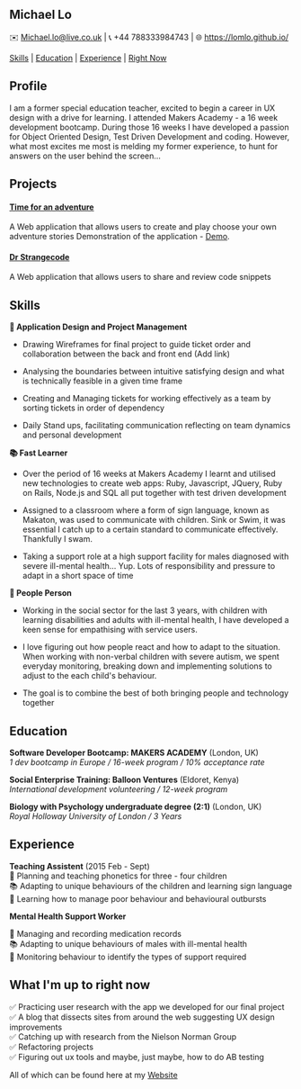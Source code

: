 ## Michael Lo

:envelope:  Michael.lo@live.co.uk | :telephone_receiver: +44 788333984743 | :globe_with_meridians: https://lomlo.github.io/

[Skills](#Skills) | [Education](#Education) | [Experience](#Experience) | [Right Now](#Rightnow)

## Profile

I am a former special education teacher, excited to begin a career in UX design with a drive for learning. I attended Makers Academy - a 16 week development bootcamp. During those 16 weeks I have developed a passion for Object Oriented Design, Test Driven Development and coding. However, what most excites me most is melding my former experience, to hunt for answers on the user behind the screen...

## Projects
#### [Time for an adventure](www.google.com)
A Web application that allows users to create and play choose your own adventure stories
Demonstration of the application - [Demo](www.google.com).  

#### [Dr Strangecode](www.google.com)
A Web application that allows users to share and review code snippets

## <a name="skills">Skills</a>
**:date: Application Design and Project Management**
+ Drawing Wireframes for final project to guide ticket order and collaboration between the back and front end (Add link)

+ Analysing the boundaries between intuitive satisfying design and what is technically feasible in a given time frame  

+ Creating and Managing tickets for working effectively as a team by sorting tickets in order of dependency

+ Daily Stand ups, facilitating communication reflecting on team dynamics and personal development

**:books: Fast Learner**
<!-- maybe mention full stack, MVC, request response relationships here?? -->
+  Over the period of 16 weeks at Makers Academy I learnt and utilised new technologies to create web apps: Ruby,  Javascript, JQuery, Ruby on Rails, Node.js and SQL all put together with test driven development

+  Assigned to a classroom where a form of sign language, known as Makaton, was used to communicate with children. Sink or Swim, it was essential I catch up to a certain standard to communicate effectively. Thankfully I swam.

+ Taking a support role at a high support facility for males diagnosed with severe ill-mental health... Yup. Lots of responsibility and pressure to adapt in a short space of time

**:sparkling_heart: People Person**
+  Working in the social sector for the last 3 years, with children with learning disabilities and adults with ill-mental health, I have developed a keen sense for empathising with service users.

+  I love figuring out how people react and how to adapt to the situation. When working with non-verbal children with severe autism, we spent everyday monitoring, breaking down and implementing solutions to adjust to the each child's behaviour.

+  The goal is to combine the best of both bringing people and technology together  


## <a name="Education">Education</a>
**Software Developer Bootcamp: MAKERS ACADEMY** (London, UK)  
*1 dev bootcamp in Europe  /  16-week program  /  10% acceptance rate*

**Social Enterprise Training: Balloon Ventures** (Eldoret, Kenya)    
*International development volunteering /  12-week program*

**Biology with Psychology undergraduate degree (2:1)** (London, UK)  
*Royal Holloway University of London / 3 Years*


## <a name="Experience">Experience</a>

**Teaching Assistent** (2015 Feb - Sept)  
:date: Planning and teaching phonetics for three - four children <br/>
:books: Adapting to unique behaviours of the children and learning sign language<br/>
:sparkling_heart: Learning how to manage poor behaviour and behavioural outbursts

**Mental Health Support Worker**

:date: Managing and recording medication records <br/>
:books: Adapting to unique behaviours of males with ill-mental health <br/>
:sparkling_heart: Monitoring behaviour to identify the types of support  required

## <a name="Rightnow">What I'm up to right now </a>

:white_check_mark: Practicing user research with the app we developed for our final project <br/>
:white_check_mark: A blog that dissects sites from around the web suggesting UX design improvements <br/>
:white_check_mark: Catching up with research from the Nielson Norman Group <br/>
:white_check_mark: Refactoring projects <br/>
:white_check_mark: Figuring out ux tools and maybe, just maybe, how to do AB testing


All of which can be found here at my [Website](https://lomlo.github.io/)
